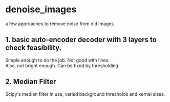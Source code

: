 # denoise_images
a few approaches to remove noise from old images

## 1. basic auto-encoder decoder with 3 layers to check feasibility.
Simple enough to do the job. Not good with lines.<br>Also, not bright enough. Can be fixed by thresholding.

## 2. Median Filter
Scipy's median filter in use, varied background thresholds and kernel sizes.
